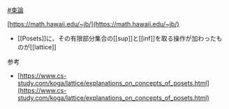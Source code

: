 [#束論](束論)

[https://math.hawaii.edu/~jb/](https://math.hawaii.edu/~jb/)

- [[Posets]]に、その有限部分集合の[[sup]]と[[inf]]を取る操作が加わったものが[[lattice]]

参考 
- [https://www.cs-study.com/koga/lattice/explanations_on_concepts_of_posets.html](https://www.cs-study.com/koga/lattice/explanations_on_concepts_of_posets.html)
